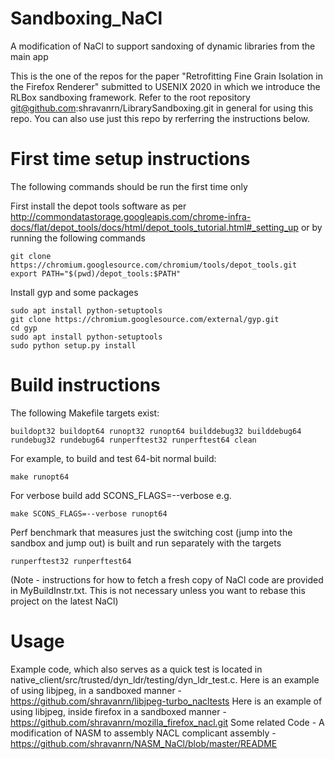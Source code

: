 # Sandboxing_NaCl
A modification of NaCl to support sandoxing of dynamic libraries from the main app

This is the one of the repos for the paper "Retrofitting Fine Grain Isolation in the Firefox Renderer" submitted to USENIX 2020 in which we introduce the RLBox sandboxing framework. Refer to the root repository git@github.com:shravanrn/LibrarySandboxing.git in general for using this repo. You can also use just this repo by rerferring the instructions below.

# First time setup instructions

The following commands should be run the first time only

First install the depot tools software as per http://commondatastorage.googleapis.com/chrome-infra-docs/flat/depot_tools/docs/html/depot_tools_tutorial.html#_setting_up or by running the following commands

```
git clone https://chromium.googlesource.com/chromium/tools/depot_tools.git
export PATH="$(pwd)/depot_tools:$PATH"
```

Install gyp and some packages
```
sudo apt install python-setuptools
git clone https://chromium.googlesource.com/external/gyp.git
cd gyp
sudo apt install python-setuptools
sudo python setup.py install
```

# Build instructions

The following Makefile targets exist:
```
buildopt32 buildopt64 runopt32 runopt64 builddebug32 builddebug64 rundebug32 rundebug64 runperftest32 runperftest64 clean
```
For example, to build and test 64-bit normal build:
```
make runopt64
```

For verbose build add SCONS_FLAGS=--verbose e.g.
```
make SCONS_FLAGS=--verbose runopt64
```

Perf benchmark that measures just the switching cost (jump into the sandbox and jump out) is built and run separately with the targets
```
runperftest32 runperftest64
```

(Note - instructions for how to fetch a fresh copy of NaCl code are provided in MyBuildInstr.txt. This is not necessary unless you want to rebase this project on the latest NaCl)

# Usage
Example code, which also serves as a quick test is located in native_client/src/trusted/dyn_ldr/testing/dyn_ldr_test.c.
Here is an example of using libjpeg, in a sandboxed manner - https://github.com/shravanrn/libjpeg-turbo_nacltests
Here is an example of using libjpeg, inside firefox in a sandboxed manner - https://github.com/shravanrn/mozilla_firefox_nacl.git
Some related Code - A modification of NASM to assembly NACL complicant assembly - https://github.com/shravanrn/NASM_NaCl/blob/master/README
